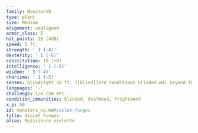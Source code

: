 ```yaml
---
family: MonsterVO
type: plant
size: Medium
alignment: unaligned
armor_class: 5
hit_points: 18 (4d8)
speed: 5 ft.
strength: ' 3 (-4)'
dexterity: ' 1 (-5)'
constitution: 10 (+0)
intelligence: ' 1 (-5)'
wisdom: ' 3 (-4)'
charisma: ' 1 (-5)'
senses: blindsight 30 ft. ([blind](srd_conditions_blinded.md) beyond this radius), passive Perception 6
languages: '-'
challenge: 1/4 (50 XP)
condition_immunities: blinded, deafened, frightened
x_p: 50
id: monsters_vo.md#violet-fungus
title: Violet Fungus
alias: Moisissure violette
---
```


